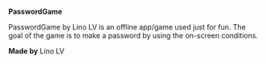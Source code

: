 **PasswordGame**

PasswordGame by Lino LV is an offline app/game used just for fun.
The goal of the game is to make a password by using the on-screen conditions.

**Made by**
Lino LV
